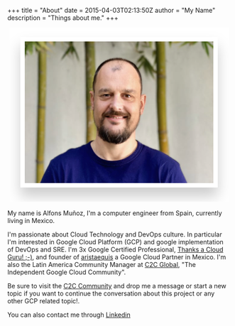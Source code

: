 +++
title = "About"
date = 2015-04-03T02:13:50Z
author = "My Name"
description = "Things about me."
+++
<center>

![Example image](./../images/alfonsmr.png)

</center>

My name is Alfons Muñoz, I'm a computer engineer from Spain, currently living in Mexico. 

I'm passionate about Cloud Technology and DevOps culture. In particular I'm interested in Google Cloud Platform (GCP) and google implementation of DevOps and SRE. I'm 3x Google Certified Professional, [Thanks a Cloud Guru! ;-)](https://learn.acloud.guru/profile/alfonsmr), and founder of [aristaequis](http://www.aristaequis.com) a Google Cloud Partner in Mexico. I'm also the Latin America Community Manager at [C2C Global](https://bit.ly/3AJLbrI), "The Independent Google Cloud Community".

Be sure to visit the [C2C Community](https://bit.ly/3AJLbrI) and drop me a message or start a new topic if you want to continue the conversation about this project or any other GCP related topic!.

You can also contact me through [Linkedin](https://www.linkedin.com/in/alfonsmr/)